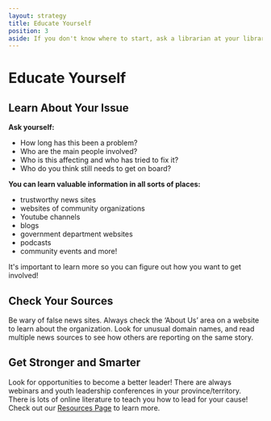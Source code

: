 ```yaml
---
layout: strategy
title: Educate Yourself
position: 3
aside: If you don't know where to start, ask a librarian at your library
---
```


# Educate Yourself

<!-- Side bubble: If you don't know where to start, ask a librarian at your library! -->

## Learn About Your Issue

**Ask yourself:**
- How long has this been a problem?
- Who are the main people involved?
- Who is this affecting and who has tried to fix it?
- Who do you think still needs to get on board?

**You can learn valuable information in all sorts of places:**
- trustworthy news sites
- websites of community organizations
- Youtube channels
- blogs
- government department websites
- podcasts
- community events and more!

It's important to learn more so you can figure out how you want to get involved!


## Check Your Sources

Be wary of false news sites. Always check the ‘About Us’ area on a website to learn about the organization. Look for unusual domain names, and read multiple news sources to see how others are reporting on the same story.


## Get Stronger and Smarter

Look for opportunities to become a better leader! There are always webinars and youth leadership conferences in your province/territory. There is lots of online literature to teach you how to lead for your cause! Check out our [Resources Page](/resources) to learn more.
